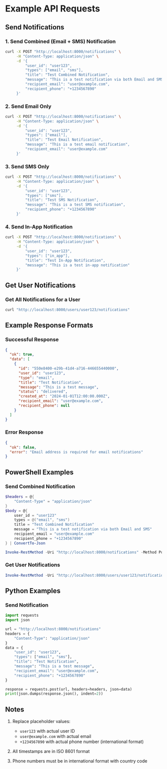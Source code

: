 # Example API Requests

## Send Notifications

### 1. Send Combined (Email + SMS) Notification
```bash
curl -X POST "http://localhost:8000/notifications" \
     -H "Content-Type: application/json" \
     -d '{
         "user_id": "user123",
         "types": ["email", "sms"],
         "title": "Test Combined Notification",
         "message": "This is a test notification via both Email and SMS",
         "recipient_email": "user@example.com",
         "recipient_phone": "+1234567890"
     }'
```

### 2. Send Email Only
```bash
curl -X POST "http://localhost:8000/notifications" \
     -H "Content-Type: application/json" \
     -d '{
         "user_id": "user123",
         "types": ["email"],
         "title": "Test Email Notification",
         "message": "This is a test email notification",
         "recipient_email": "user@example.com"
     }'
```

### 3. Send SMS Only
```bash
curl -X POST "http://localhost:8000/notifications" \
     -H "Content-Type: application/json" \
     -d '{
         "user_id": "user123",
         "types": ["sms"],
         "title": "Test SMS Notification",
         "message": "This is a test SMS notification",
         "recipient_phone": "+1234567890"
     }'
```

### 4. Send In-App Notification
```bash
curl -X POST "http://localhost:8000/notifications" \
     -H "Content-Type: application/json" \
     -d '{
         "user_id": "user123",
         "types": ["in_app"],
         "title": "Test In-App Notification",
         "message": "This is a test in-app notification"
     }'
```

## Get User Notifications

### Get All Notifications for a User
```bash
curl "http://localhost:8000/users/user123/notifications"
```

## Example Response Formats

### Successful Response
```json
{
  "ok": true,
  "data": [
    {
      "id": "550e8400-e29b-41d4-a716-446655440000",
      "user_id": "user123",
      "type": "email",
      "title": "Test Notification",
      "message": "This is a test message",
      "status": "delivered",
      "created_at": "2024-01-01T12:00:00.000Z",
      "recipient_email": "user@example.com",
      "recipient_phone": null
    }
  ]
}
```

### Error Response
```json
{
  "ok": false,
  "error": "Email address is required for email notifications"
}
```

## PowerShell Examples

### Send Combined Notification
```powershell
$headers = @{
    "Content-Type" = "application/json"
}
$body = @{
    user_id = "user123"
    types = @("email", "sms")
    title = "Test Combined Notification"
    message = "This is a test notification via both Email and SMS"
    recipient_email = "user@example.com"
    recipient_phone = "+1234567890"
} | ConvertTo-Json

Invoke-RestMethod -Uri "http://localhost:8000/notifications" -Method Post -Headers $headers -Body $body
```

### Get User Notifications
```powershell
Invoke-RestMethod -Uri "http://localhost:8000/users/user123/notifications" -Method Get
```

## Python Examples

### Send Notification
```python
import requests
import json

url = "http://localhost:8000/notifications"
headers = {
    "Content-Type": "application/json"
}
data = {
    "user_id": "user123",
    "types": ["email", "sms"],
    "title": "Test Notification",
    "message": "This is a test message",
    "recipient_email": "user@example.com",
    "recipient_phone": "+1234567890"
}

response = requests.post(url, headers=headers, json=data)
print(json.dumps(response.json(), indent=2))
```

## Notes

1. Replace placeholder values:
   - `user123` with actual user ID
   - `user@example.com` with actual email
   - `+1234567890` with actual phone number (international format)

2. All timestamps are in ISO 8601 format

3. Phone numbers must be in international format with country code 